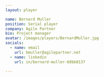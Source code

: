 ```yaml
---
layout: player

name: Bernard Muller
position: Serial player
company: Agile Partner
bio: Project manager
avatar: /images/players/BernardMuller.jpg
socials:
  - name: email
    url: bmuller@agilepartner.net
  - name: linkedin
    url: in/bernard-muller-68bb8137

---
```

